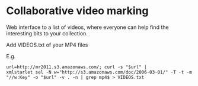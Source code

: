 # Collaborative video marking

Web interface to a list of videos, where everyone can help find the interesting
bits to your collection.

Add VIDEOS.txt of your MP4 files

E.g.

	url=http://mr2011.s3.amazonaws.com/; curl -s "$url" |
	xmlstarlet sel -N w="http://s3.amazonaws.com/doc/2006-03-01/" -T -t -m "//w:Key" -o "$url" -v . -n | grep mp4$ > VIDEOS.txt
